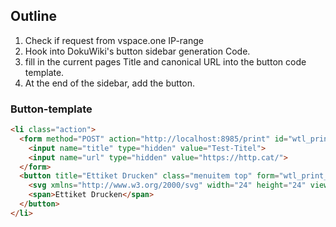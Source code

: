 ## Outline
1. Check if request from vspace.one IP-range
2. Hook into DokuWiki's button sidebar generation Code.
3. fill in the current pages Title and canonical URL into the button code template.
4. At the end of the sidebar, add the button.

### Button-template
```html
<li class="action">
  <form method="POST" action="http://localhost:8985/print" id="wtl_print_form">
    <input name="title" type="hidden" value="Test-Titel">
    <input name="url" type="hidden" value="https://http.cat/">
  </form>
  <button title="Ettiket Drucken" class="menuitem top" form="wtl_print_form" formtarget="_blank" style="border:none;background:none;">
    <svg xmlns="http://www.w3.org/2000/svg" width="24" height="24" viewBox="0 0 24 24"><path d="M13 20h-2V8l-5.5 5.5-1.42-1.42L12 4.16l7.92 7.92-1.42 1.42L13 8v12z"></path></svg>
    <span>Ettiket Drucken</span>
  </button>
</li>
```
